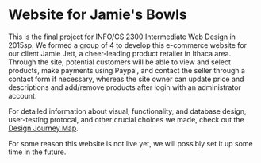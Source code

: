 # Website for Jamie's Bowls

<p>This is the final project for INFO/CS 2300 Intermediate Web Design in 2015sp. We formed a group of 4 to develop this e-commerce website for our client Jamie Jett, a cheer-leading product retailer in Ithaca area. Through the site, potential customers will be able to view and select products, make payments using Paypal, and contact the seller through a contact form if necessary, whereas the site owner can update price and descriptions and add/remove products after login with an administrator account.</p>

For detailed information about visual, functionality, and database design, user-testing protocal, and other crucial choices we made, check out the <a href="https://github.com/Shangyuanniu/Website-for-Jamie-s-Bowls/blob/master/FP%20DJM%20Complete.pdf">Design Journey Map</a>.

For some reason this website is not live yet, we will possibly set it up some time in the future.
